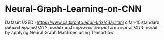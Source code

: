# Neural-Graph-Learning-on-CNN
Dataset USED:-https://www.cs.toronto.edu/~kriz/cifar.html cifar-10 standard dataset
Applied CNN models and improved the performance of CNN model by applying Neural Graph Machines using Tensorflow

